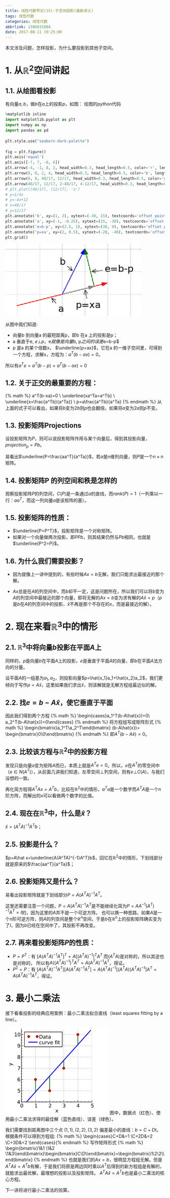 ```yaml
---
title: 线性代数导论(15)-子空间投影(最新讲义)
tags: 线性代数
categories: 线性代数
abbrlink: 1306031804
date: 2017-08-11 19:25:00
---
```


<!-- toc -->
<!-- more -->
本文涉及问题，怎样投影，为什么要投影到其他子空间。

# 1. 从$\mathbb{R}^2$空间讲起
## 1.1. 从绘图看投影
有向量$a, b$，做$b$在$a$上的投影$p$，如图：
绘图的python代码
```python
%matplotlib inline
import matplotlib.pyplot as plt
import numpy as np
import pandas as pd

plt.style.use("seaborn-dark-palette")

fig = plt.figure()
plt.axis('equal')
plt.axis([-7, 7, -6, 6])
plt.arrow(-4, -1, 8, 2, head_width=0.3, head_length=0.5, color='r', length_includes_head=True)
plt.arrow(0, 0, 2, 4, head_width=0.3, head_length=0.5, color='b', length_includes_head=True)
plt.arrow(0, 0, 48/17, 12/17, head_width=0.3, head_length=0.5, color='gray', length_includes_head=True)
plt.arrow(48/17, 12/17, 2-48/17, 4-12/17, head_width=0.3, head_length=0.5, color='g', length_includes_head=True)
# plt.plot([48/17], [12/17], 'o')
# y=1/4x
# y=-4x+12
# x=48/17
# y=12/17
plt.annotate('b', xy=(1, 2), xytext=(-30, 15), textcoords='offset points', size=20, arrowprops=dict(arrowstyle="->"))
plt.annotate('a', xy=(-1, -0.25), xytext=(15, -30), textcoords='offset points', size=20, arrowprops=dict(arrowstyle="->"))
plt.annotate('e=b-p', xy=(2.5, 2), xytext=(30, 0), textcoords='offset points', size=20, arrowprops=dict(arrowstyle="->"))
plt.annotate('p=xa', xy=(2, 0.5), xytext=(-20, -40), textcoords='offset points', size=20, arrowprops=dict(arrowstyle="->"))
plt.grid()

```

![](1306031804_projection.png)

从图中我们知道:
- 向量b 到向量a 的最短距离p，即b 在a 上的投影是p；
- a 垂直于e, $e \bot p，$e$就像是向量$b, p$之间的误差$e=b-p$
- p 是a 的某个倍数x， $\underline{p=ax}$，它在a 的一维子空间里，可得到一个方程，求解x，方程为：$a^T(b-ax)=0$。

所以有$a^Te=a^T(b-p)=a^T(b-ax)=0$

## 1.2. 关于正交的最重要的方程：
{% math %}
a^T(b-xa)=0 \\
\underline{xa^Ta=a^Tb} \\
\underline{x=\frac{a^Tb}{a^Ta}} \\
p=a\frac{a^Tb}{a^Ta}
{% endmath %}
从上面的式子可以看出，如果将$b$变为$2b$则$p$也会翻倍，如果将$a$变为$2a$则$p$不变。

## 1.3. 投影矩阵Projections

设投影矩阵为$P$，则可以说投影矩阵作用与某个向量后，得到其投影向量，$projection_p=Pb$。

易看出$\underline{P=\frac{aa^T}{a^Ta}}$，若$a$是$n$维列向量，则$P$是一个$n \times n$矩阵。

## 1.4. 投影矩阵P 的列空间和秩是怎样的

观察投影矩阵$P$的列空间，$C(P)$是一条通过$a$的直线，而$rank(P)=1$（一列乘以一行：$aa^T$，而这一列向量$a$是该矩阵的基）。

## 1.5. 投影矩阵的性质：

* $\underline{P=P^T}$，投影矩阵是一个对称矩阵。
* 如果对一个向量做两次投影，即$PPb$，则其结果仍然与$Pb$相同，也就是$\underline{P^2=P}$。

## 1.6. 为什么我们需要投影？

- 因为就像上一讲中提到的，有些时候$Ax=b$无解，我们只能求出最接近的那个解。

- $Ax$总是在$A$的列空间中，而$b$却不一定，这是问题所在，所以我们可以将$b$变为$A$的列空间中最接近的那个向量，即将无解的$Ax=b$变为求有解的$A\hat{x}=p$（$p$是$b$在$A$的列空间中的投影，$\hat{x}$不再是那个不存在的$x$，而是最接近的解）。

# 2. 现在来看$\mathbb{R}^3$中的情形

## 2.1. $\mathbb{R}^3$中将向量$b$投影在平面$A$上
同样的，$p$是向量$b$在平面$A$上的投影，$e$是垂直于平面$A$的向量，即$b$在平面$A$法方向的分量。

 设平面$A$的一组基为$a_1, a_2$，则投影向量$p=\hat{x_1}a_1+\hat{x_2}a_2$，我们更倾向于写作$p=A\hat{x}$，这里如果我们求出$\hat{x}$，则该解就是无解方程组最近似的解。

## 2.2. 找$e=b-A\hat{x}$，使它垂直于平面
因此我们得到两个方程
{% math %}
\begin{cases}a_1^T(b-A\hat{x})=0\\
a_2^T(b-A\hat{x})=0\end{cases}
{% endmath %}
将方程组写成矩阵形式
{% math %}
\begin{bmatrix}a_1^T\\a_2^T\end{bmatrix}
(b-A\hat{x})=
\begin{bmatrix}0\\0\end{bmatrix}
{% endmath %}
即$A^T(b-A\hat{x})=0$。

## 2.3. 比较该方程与$\mathbb{R}^2$中的投影方程
发现只是向量$a$变为矩阵$A$而已，本质上就是$A^Te=0$。所以，$e$在$A^T$的零空间中（$e\in N(A^T)$），从前面几讲我们知道，左零空间$\bot$列空间，则有$e\bot C(A)$，与我们设想的一致。

再化简方程得$A^TAx=A^Tb$，比较在$\mathbb{R}^2$中的情形，$a^Ta$是一个数字而$A^TA$是一个$n$阶方阵，而解出的$x$可以看做两个数字的比值。

## 2.4. 现在在$\mathbb{R}^3$中，什么是$\hat{x}$？
   $\hat x=(A^TA)^{-1}A^Tb$；

## 2.5. 投影是什么？

$p=A\hat x=\underline{A(A^TA)^{-1}A^T}b$，回忆在$\mathbb{R}^2$中的情形，下划线部分就是原来的$\frac{aa^T}{a^Ta}$；

## 2.6. 投影矩阵又是什么？

易看出投影矩阵就是下划线部分$P=A(A^TA)^{-1}A^T$。

 这里还需要注意一个问题，$P=A(A^TA)^{-1}A^T$是不能继续化简为$P=AA^{-1}(A^T)^{-1}A^T=I$的，因为这里的$A$并不是一个可逆方阵。
也可以换一种思路，如果$A$是一个$n$阶可逆方阵，则$A$的列空间是整个$\mathbb{R}^n$空间，于是$b$在$\mathbb{R}^n$上的投影矩阵确实变为了$I$，因为$b$已经在空间中了，其投影不再改变。

## 2.7. 再来看投影矩阵$P$的性质：
* $P=P^T$：有
$\left[A(A^TA)^{-1}A^T\right]^T=A\left[(A^TA)^{-1}\right]^TA^T$
而$(A^TA)$是对称的，所以其逆也是对称的，
所以有$A((A^TA)^{-1})^TA^T=A(A^TA)^{-1}A^T$，得证。
* $P^2=P$：有
$\left[A(A^TA)^{-1}A^T\right]\left[A(A^TA)^{-1}A^T\right]=A(A^TA)^{-1}\left[(A^TA)(A^TA)^{-1}\right]A^T=A(A^TA)^{-1}A^T$，得证。

# 3. 最小二乘法

接下看看投影的经典应用案例：最小二乘法拟合直线（least squares fitting by a line）。

![](1306031804_threepoint.png)
图中，数据点（红色）、使用最小二乘法求得的最佳解（蓝色直线）、误差（绿色）。

我们需要找到距离图中三个点 $(1, 1), (2, 2), (3, 2)$ 偏差最小的直线：$b=C+Dt$。
根据条件可以得到方程组:
{% math %}
\begin{cases}C+D&=1 \\C+2D&=2 \\C+3D&=2 \\\end{cases}{% endmath %}
写作矩阵形式
{% math %}
\begin{bmatrix}1&1 \\1&2 \\1&3\\\end{bmatrix}\begin{bmatrix}C\\D\\\end{bmatrix}=\begin{bmatrix}1\\2\\2\\\end{bmatrix}
{% endmath %}
也就是我们的$Ax=b$，很明显方程组无解。但是$A^TA\hat x=A^Tb$有解，于是我们将原是两边同时乘以$A^T$后得到的新方程组是有解的，就能求出最优解，最理想的投影以及投影矩阵。
$A^TA\hat x=A^Tb$也是最小二乘法的核心方程。

下一讲将进行最小二乘法的验算。
